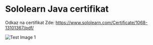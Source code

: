 # Sololearn Java certifikat

Odkaz na certifikat Zde: https://www.sololearn.com/Certificate/1068-13101367/pdf/

![Test Image 1](https://github.com/DerankX/Homework/blob/master/Sololearn%20-%20Java%20certifik%C3%A1t/Sololearn%20java%20certifikat.jpg)
